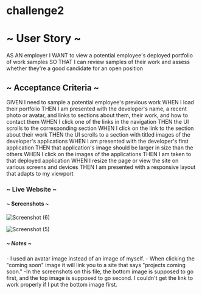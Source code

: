 # challenge2
<h1> ~ User Story ~ </h1>
<p> 
AS AN employer
I WANT to view a potential employee's deployed portfolio of work samples
SO THAT I can review samples of their work and assess whether they're a good candidate for an open position </p>

<h2> ~ Acceptance Criteria ~ </h2>
<p> 
GIVEN I need to sample a potential employee's previous work
WHEN I load their portfolio
THEN I am presented with the developer's name, a recent photo or avatar, and links to sections about them, their work, and how to contact them
WHEN I click one of the links in the navigation
THEN the UI scrolls to the corresponding section
WHEN I click on the link to the section about their work
THEN the UI scrolls to a section with titled images of the developer's applications
WHEN I am presented with the developer's first application
THEN that application's image should be larger in size than the others
WHEN I click on the images of the applications
THEN I am taken to that deployed application
WHEN I resize the page or view the site on various screens and devices
THEN I am presented with a responsive layout that adapts to my viewport </p>

<h3> ~ Live Website ~ </h3>
<p>

</p>

<h4> ~ Screenshots ~ </h4>

![Screenshot (6)](https://user-images.githubusercontent.com/116978170/202588701-52e32faa-a4e5-42e6-8969-efe618380642.png)

![Screenshot (5)](https://user-images.githubusercontent.com/116978170/202588886-078cd504-18ad-4289-888a-1a63c9324bdc.png)


<h5> ~ Notes ~ </h5>
<p>
- I used an avatar image instead of an image of myself.
- When clicking the "coming soon" image it will link you to a site that says "projects coming soon."
-In the screenshots on this file, the bottom image is supposed to go first, and the top image is supposed to go second. I couldn't get the link to work properly if I put the bottom image first. 
</p>

